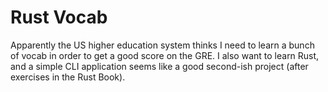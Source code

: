 
# Rust Vocab

Apparently the US higher education system thinks I need to learn a bunch of vocab
in order to get a good score on the GRE. I also want to learn Rust, and a simple
CLI application seems like a good second-ish project (after exercises in the Rust
Book).

